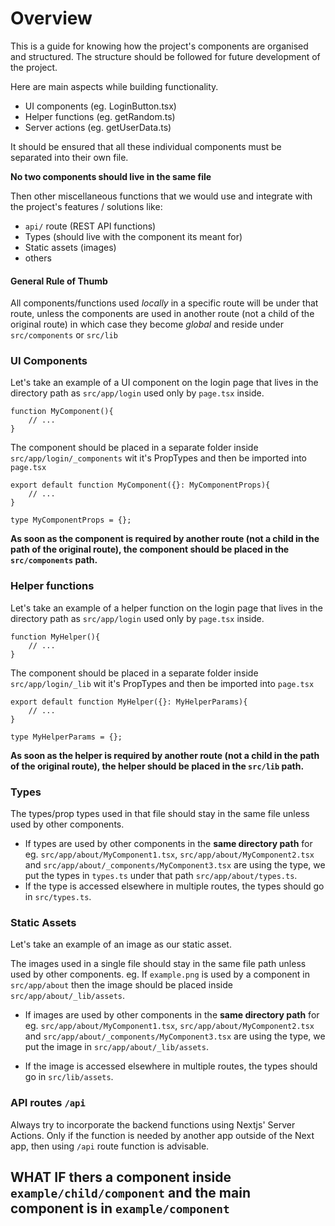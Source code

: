# Overview

This is a guide for knowing how the project's components are organised and structured. The structure should be followed for future development of the project.

Here are main aspects while building functionality.

- UI components (eg. LoginButton.tsx)
- Helper functions (eg. getRandom.ts)
- Server actions (eg. getUserData.ts)

It should be ensured that all these individual components must be separated into their own file.

**No two components should live in the same file**

Then other miscellaneous functions that we would use and integrate with the project's features / solutions like:

- `api/` route (REST API functions)
- Types (should live with the component its meant for)
- Static assets (images)
- others

#### General Rule of Thumb

All components/functions used _locally_ in a specific route will be under that route, unless the components are used in another route (not a child of the original route) in which case they become _global_ and reside under `src/components` or `src/lib`

### UI Components

Let's take an example of a UI component on the login page that lives in the directory path as `src/app/login` used only by `page.tsx` inside.

```
function MyComponent(){
    // ...
}
```

The component should be placed in a separate folder inside `src/app/login/_components` wit it's PropTypes and then be imported into `page.tsx`

```
export default function MyComponent({}: MyComponentProps){
    // ...
}

type MyComponentProps = {};
```

**As soon as the component is required by another route (not a child in the path of the original route), the component should be placed in the `src/components` path.**

### Helper functions

Let's take an example of a helper function on the login page that lives in the directory path as `src/app/login` used only by `page.tsx` inside.

```
function MyHelper(){
    // ...
}
```

The component should be placed in a separate folder inside `src/app/login/_lib` wit it's PropTypes and then be imported into `page.tsx`

```
export default function MyHelper({}: MyHelperParams){
    // ...
}

type MyHelperParams = {};
```

**As soon as the helper is required by another route (not a child in the path of the original route), the helper should be placed in the `src/lib` path.**

### Types

The types/prop types used in that file should stay in the same file unless used by other components.
- If types are used by other components in the **same directory path** for eg. `src/app/about/MyComponent1.tsx`, `src/app/about/MyComponent2.tsx` and `src/app/about/_components/MyComponent3.tsx` are using the type, we put the types in `types.ts` under that path `src/app/about/types.ts`.
- If the type is accessed elsewhere in multiple routes, the types should go in `src/types.ts`.

### Static Assets

Let's take an example of an image as our static asset.

The images used in a single file should stay in the same file path unless used by other components. eg. If `example.png` is used by a component in `src/app/about` then the image should be placed inside `src/app/about/_lib/assets`.

- If images are used by other components in the **same directory path** for eg. `src/app/about/MyComponent1.tsx`, `src/app/about/MyComponent2.tsx` and `src/app/about/_components/MyComponent3.tsx` are using the type, we put the image in `src/app/about/_lib/assets`.

- If the image is accessed elsewhere in multiple routes, the types should go in `src/lib/assets`.

### API routes `/api`
Always try to incorporate the backend functions using Nextjs' Server Actions. Only if the function is needed by another app outside of the Next app, then using `/api` route function is advisable.

## WHAT IF thers a component inside `example/child/component` and the main component is in `example/component`

